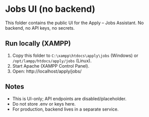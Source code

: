 # Jobs UI (no backend)

This folder contains the public UI for the Apply – Jobs Assistant.
No backend, no API keys, no secrets.

## Run locally (XAMPP)
1. Copy this folder to `C:\xampp\htdocs\apply\jobs` (Windows) or `/opt/lampp/htdocs/apply/jobs` (Linux).
2. Start Apache (XAMPP Control Panel).
3. Open: http://localhost/apply/jobs/

## Notes
- This is UI-only; API endpoints are disabled/placeholder.
- Do not store .env or keys here.
- For production, backend lives in a separate service.